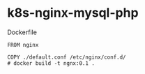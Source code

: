 # k8s-nginx-mysql-php

Dockerfile
```bash=
FROM nginx

COPY ./default.conf /etc/nginx/conf.d/
# docker build -t ngnx:0.1 .
```


